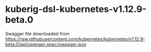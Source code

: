# kuberig-dsl-kubernetes-v1.12.9-beta.0

Swagger file downloaded from https://raw.githubusercontent.com/kubernetes/kubernetes/v1.12.9-beta.0/api/openapi-spec/swagger.json
